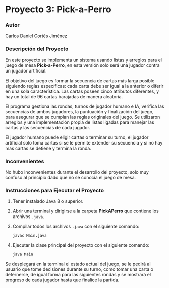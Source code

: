 # Proyecto 3: Pick-a-Perro

### Autor

Carlos Daniel Cortés Jiménez

### Descripción del Proyecto

En este proyecto se implementa un sistema usando listas y arreglos para el juego de mesa **Pick-a-Perro**, en esta versión solo será una jugador contra un jugador artificial.

El objetivo del juego es formar la secuencia de cartas más larga posible siguiendo reglas específicas: cada carta debe ser igual a la anterior o diferir en una sola característica. Las cartas poseen cinco atributos diferentes, y hay un total de 96 cartas barajadas de manera aleatoria.

El programa gestiona las rondas, turnos de jugador humano e IA, verifica las secuencias de ambos jugadores, la puntuación y finalización del juego, para asegurar que se cumplan las reglas originales del juego. Se utilizaron arreglos y una implementación propia de listas ligadas para manejar las cartas y las secuencias de cada jugador.

El jugador humano puede eligir cartas o terminar su turno, el jugador artificial solo toma cartas si se le permite extender su secuencia y si no hay mas cartas se detiene y termina la ronda.

### Inconvenientes

No hubo inconvenientes durante el desarrollo del proyecto, solo muy confuso al principio dado que no se conocia el juego de mesa.

### Instrucciones para Ejecutar el Proyecto

1. Tener instalado Java 8 o superior.

2. Abrir una terminal y dirigirse a la carpeta **PickAPerro** que contiene los archivos `.java`.

3. Compilar todos los archivos `.java` con el siguiente comando:

   ```bash
   javac Main.java
   ```

4. Ejecutar la clase principal del proyecto con el siguiente comando:

   ```bash
   java Main
   ```

Se desplegará en la terminal el estado actual del juego, se le pedirá al usuario que tome decisiones durante su turno, como tomar una carta o deternerse, de igual forma para las siguientes rondas y se mostrará el progreso de cada jugador hasta que finalice la partida.
